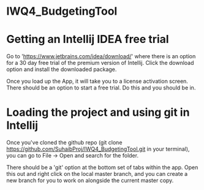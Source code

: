 # IWQ4_BudgetingTool

# Getting an Intellij IDEA free trial
Go to 'https://www.jetbrains.com/idea/download/' where there is an option for a 30 day free trial of the premium version of Intellij. Click the download option and install the downloaded package.

Once you load up the App, it will take you to a license activation screen. There should be an option to start a free trial. Do this and you should be in.

# Loading the project and using git in Intellij
Once you've cloned the github repo (git clone https://github.com/SuhaibProj/IWQ4_BudgetingTool.git in your terminal), you can go to File -> Open and search for the folder. 

There should be a 'git' option at the bottom set of tabs within the app. Open this out and right click on the local master branch, and you can create a new branch for you to work on alongside the current master copy.
